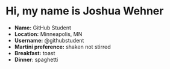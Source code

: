 # Hi, my name is Joshua Wehner

* **Name:** GitHub Student
* **Location:** Minneapolis, MN
* **Username:** @githubstudent
* **Martini preference:** shaken not stirred
* **Breakfast:** toast
* **Dinner**: spaghetti
